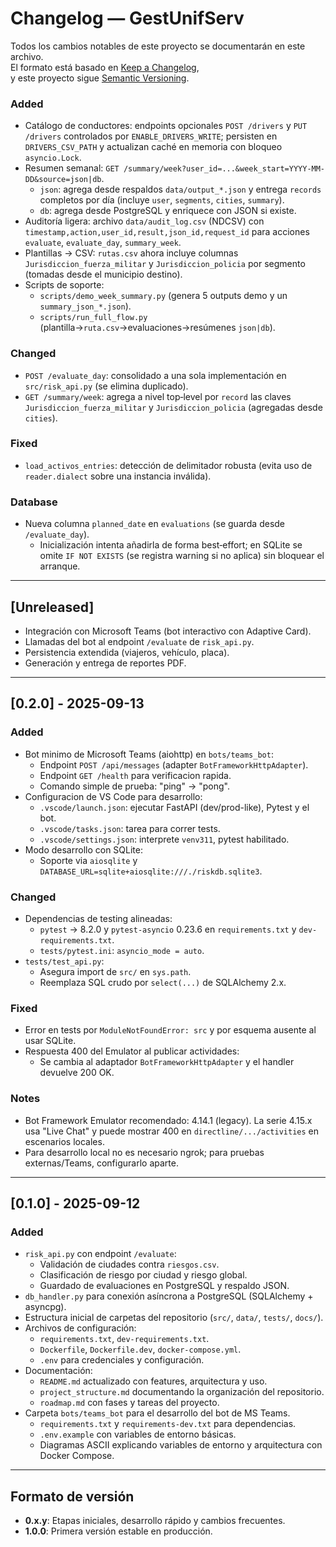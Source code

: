 # Changelog — GestUnifServ

Todos los cambios notables de este proyecto se documentarán en este archivo.  
El formato está basado en [Keep a Changelog](https://keepachangelog.com/en/1.1.0/),  
y este proyecto sigue [Semantic Versioning](https://semver.org/spec/v2.0.0.html).

### Added
- Catálogo de conductores: endpoints opcionales `POST /drivers` y `PUT /drivers` controlados por `ENABLE_DRIVERS_WRITE`; persisten en `DRIVERS_CSV_PATH` y actualizan caché en memoria con bloqueo `asyncio.Lock`.
- Resumen semanal: `GET /summary/week?user_id=...&week_start=YYYY-MM-DD&source=json|db`.
  - `json`: agrega desde respaldos `data/output_*.json` y entrega `records` completos por día (incluye `user`, `segments`, `cities`, `summary`).
  - `db`: agrega desde PostgreSQL y enriquece con JSON si existe.
- Auditoría ligera: archivo `data/audit_log.csv` (NDCSV) con `timestamp,action,user_id,result,json_id,request_id` para acciones `evaluate`, `evaluate_day`, `summary_week`.
- Plantillas → CSV: `rutas.csv` ahora incluye columnas `Jurisdiccion_fuerza_militar` y `Jurisdiccion_policia` por segmento (tomadas desde el municipio destino).
- Scripts de soporte:
  - `scripts/demo_week_summary.py` (genera 5 outputs demo y un `summary_json_*.json`).
  - `scripts/run_full_flow.py` (plantilla→`ruta.csv`→evaluaciones→resúmenes `json|db`).

### Changed
- `POST /evaluate_day`: consolidado a una sola implementación en `src/risk_api.py` (se elimina duplicado).
- `GET /summary/week`: agrega a nivel top‑level por `record` las claves `Jurisdiccion_fuerza_militar` y `Jurisdiccion_policia` (agregadas desde `cities`).

### Fixed
- `load_activos_entries`: detección de delimitador robusta (evita uso de `reader.dialect` sobre una instancia inválida).

### Database
- Nueva columna `planned_date` en `evaluations` (se guarda desde `/evaluate_day`).
  - Inicialización intenta añadirla de forma best‑effort; en SQLite se omite `IF NOT EXISTS` (se registra warning si no aplica) sin bloquear el arranque.

---

## [Unreleased]
- Integración con Microsoft Teams (bot interactivo con Adaptive Card).
- Llamadas del bot al endpoint `/evaluate` de `risk_api.py`.
- Persistencia extendida (viajeros, vehículo, placa).
- Generación y entrega de reportes PDF.

---

## [0.2.0] - 2025-09-13
### Added
- Bot minimo de Microsoft Teams (aiohttp) en `bots/teams_bot`:
  - Endpoint `POST /api/messages` (adapter `BotFrameworkHttpAdapter`).
  - Endpoint `GET /health` para verificacion rapida.
  - Comando simple de prueba: "ping" -> "pong".
- Configuracion de VS Code para desarrollo:
  - `.vscode/launch.json`: ejecutar FastAPI (dev/prod-like), Pytest y el bot.
  - `.vscode/tasks.json`: tarea para correr tests.
  - `.vscode/settings.json`: interprete `venv311`, pytest habilitado.
- Modo desarrollo con SQLite:
  - Soporte via `aiosqlite` y `DATABASE_URL=sqlite+aiosqlite:///./riskdb.sqlite3`.

### Changed
- Dependencias de testing alineadas:
  - `pytest` -> 8.2.0 y `pytest-asyncio` 0.23.6 en `requirements.txt` y `dev-requirements.txt`.
  - `tests/pytest.ini`: `asyncio_mode = auto`.
- `tests/test_api.py`:
  - Asegura import de `src/` en `sys.path`.
  - Reemplaza SQL crudo por `select(...)` de SQLAlchemy 2.x.

### Fixed
- Error en tests por `ModuleNotFoundError: src` y por esquema ausente al usar SQLite.
- Respuesta 400 del Emulator al publicar actividades:
  - Se cambia al adaptador `BotFrameworkHttpAdapter` y el handler devuelve 200 OK.

### Notes
- Bot Framework Emulator recomendado: 4.14.1 (legacy). La serie 4.15.x usa "Live Chat" y puede mostrar 400 en `directline/.../activities` en escenarios locales.
- Para desarrollo local no es necesario ngrok; para pruebas externas/Teams, configurarlo aparte.

---

## [0.1.0] - 2025-09-12
### Added
- `risk_api.py` con endpoint `/evaluate`:
  - Validación de ciudades contra `riesgos.csv`.
  - Clasificación de riesgo por ciudad y riesgo global.
  - Guardado de evaluaciones en PostgreSQL y respaldo JSON.
- `db_handler.py` para conexión asíncrona a PostgreSQL (SQLAlchemy + asyncpg).
- Estructura inicial de carpetas del repositorio (`src/`, `data/`, `tests/`, `docs/`).
- Archivos de configuración:
  - `requirements.txt`, `dev-requirements.txt`.
  - `Dockerfile`, `Dockerfile.dev`, `docker-compose.yml`.
  - `.env` para credenciales y configuración.
- Documentación:
  - `README.md` actualizado con features, arquitectura y uso.
  - `project_structure.md` documentando la organización del repositorio.
  - `roadmap.md` con fases y tareas del proyecto.
- Carpeta `bots/teams_bot` para el desarrollo del bot de MS Teams.
  - `requirements.txt` y `requirements-dev.txt` para dependencias.
  - `.env.example` con variables de entorno básicas.
  - Diagramas ASCII explicando variables de entorno y arquitectura con Docker Compose.

---

## Formato de versión
- **0.x.y**: Etapas iniciales, desarrollo rápido y cambios frecuentes.  
- **1.0.0**: Primera versión estable en producción.  


